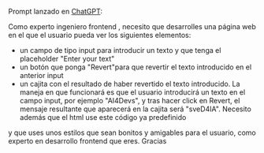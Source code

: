 Prompt lanzado en [ChatGPT](https://chatgpt.com/):

Como experto ingeniero frontend , necesito que desarrolles una página web en el que el usuario pueda ver los siguientes elementos:
- un campo de tipo input para introducir un texto y que tenga el placeholder "Enter your text"
- un botón que ponga "Revert"para que revertir el texto introducido en el anterior input
- un cajita con el resultado de haber revertido el texto introducido.
  La maneja en que funcionará es que el usuario introducirá un texto en el campo input, por ejemplo "AI4Devs", y tras hacer click en Revert, el mensaje resultante que aparecerá en la cajita será "sveD4IA".
  Necesito además que el html use este código ya predefinido
<!DOCTYPE html>
<html lang="en">
<head>
    <meta charset="UTF-8">
    <meta name="viewport" content="width=device-width, initial-scale=1.0">
    <title>Reverse String</title>    
</head>
<body>
<script src="script.js"></script>
</body>
</html>

y que uses unos estilos que sean bonitos y amigables para el usuario, como experto en desarrollo frontend que eres.
Gracias

